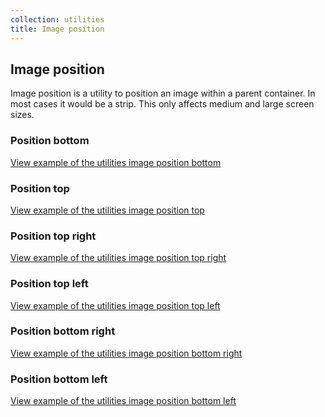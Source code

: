 ```yaml
---
collection: utilities
title: Image position
---
```


## Image position

Image position is a utility to position an image within a parent container. In
most cases it would be a strip. This only affects medium and large screen sizes.

### Position bottom

<a href="https://vanilla-framework.github.io/vanilla-brochure-theme/examples/utilities/image-position/bottom/"
  class="js-example">
  View example of the utilities image position bottom
</a>

### Position top

<a href="https://vanilla-framework.github.io/vanilla-brochure-theme/examples/utilities/image-position/top/"
  class="js-example">
  View example of the utilities image position top
</a>

### Position top right

<a href="https://vanilla-framework.github.io/vanilla-brochure-theme/examples/utilities/image-position/top-right/"
  class="js-example">
  View example of the utilities image position top right
</a>

### Position top left

<a href="https://vanilla-framework.github.io/vanilla-brochure-theme/examples/utilities/image-position/top-left/"
  class="js-example">
  View example of the utilities image position top left
</a>

### Position bottom right

<a href="https://vanilla-framework.github.io/vanilla-brochure-theme/examples/utilities/image-position/bottom-right/"
  class="js-example">
  View example of the utilities image position bottom right
</a>

### Position bottom left

<a href="https://vanilla-framework.github.io/vanilla-brochure-theme/examples/utilities/image-position/bottom-left/"
  class="js-example">
  View example of the utilities image position bottom left
</a>
